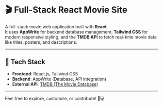 # 🎬 Full-Stack React Movie Site

A full-stack movie web application built with **React**.  
It uses **AppWrite** for backend database management, **Tailwind CSS** for modern responsive styling, and the **TMDB API** to fetch real-time movie data like titles, posters, and descriptions.

---

## 🔧 Tech Stack

- **Frontend**: React.js, Tailwind CSS  
- **Backend**: AppWrite (Database, API integration)  
- **External API**: [TMDB (The Movie Database)](https://www.themoviedb.org/)

---

Feel free to explore, customize, or contribute! 🎥💻
